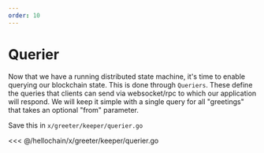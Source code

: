 ```yaml
---
order: 10
---
```


# Querier

Now that we have a running distributed state machine, it's time to enable
querying our blockchain state. This is done through `Queriers`. These define the
queries that clients can send via websocket/rpc to which our application will
respond. We will keep it simple with a single query for all "greetings" that
takes an optional "from" parameter.

Save this in `x/greeter/keeper/querier.go`

<<< @/hellochain/x/greeter/keeper/querier.go
